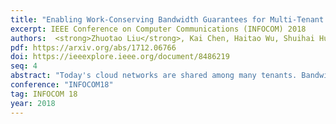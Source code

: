 ```yaml
---
title: "Enabling Work-Conserving Bandwidth Guarantees for Multi-Tenant Datacenters via Dynamic Tenant-Queue Binding"
excerpt: IEEE Conference on Computer Communications (INFOCOM) 2018
authors:  <strong>Zhuotao Liu</strong>, Kai Chen, Haitao Wu, Shuihai Hu, Yih-Chun Hu, Yi Wang, Gong Zhang
pdf: https://arxiv.org/abs/1712.06766
doi: https://ieeexplore.ieee.org/document/8486219
seq: 4
abstract: "Today's cloud networks are shared among many tenants. Bandwidth guarantees and work conservation are two key properties to ensure predictable performance for tenant applications and high network utilization for providers. Despite significant efforts, very little prior work can really achieve both properties simultaneously even some of them claimed so. In this paper, we present QShare, a comprehensive in-network solution to achieve bandwidth guarantees and work conservation simultaneously. QShare leverages weighted fair queuing on commodity switches to slice network bandwidth for tenants, and solves the challenge of queue scarcity through balanced tenant placement and dynamic tenant-queue binding. We have implemented a QShare prototype and evaluated it extensively via both testbed experiments and simulations. Our results show that QShare ensures bandwidth guarantees while driving network utilization to over 91% even under unpredictable traffic demands."
conference: "INFOCOM18"
tag: INFOCOM 18
year: 2018
---
```

